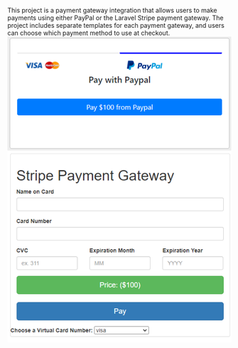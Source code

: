 This project is a payment gateway integration that allows users to make payments using either PayPal or the Laravel Stripe payment gateway. The project includes separate templates for each payment gateway, and users can choose which payment method to use at checkout.
 ![Paypal gatewy](https://github.com/Mohammed-Mahmmud/Payment-aggregator/blob/main/paypal.png)
 ![Stripe payment](https://github.com/Mohammed-Mahmmud/Payment-aggregator/blob/main/stripe.png)
